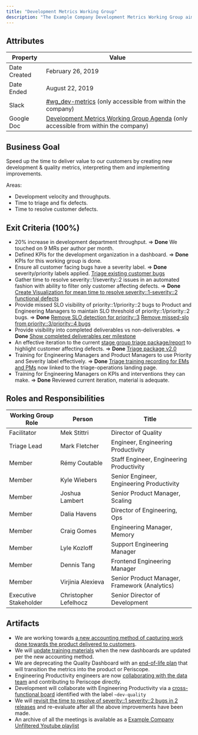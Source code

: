 ```yaml
---
title: "Development Metrics Working Group"
description: "The Example Company Development Metrics Working Group aims to speed up the delivery of value to customers by creating & interpreting quality metrics"
---
```


## Attributes

| Property | Value |
|----------|-------|
| Date Created | February 26, 2019 |
| Date Ended   | August 22, 2019 |
| Slack        | [#wg_dev-metrics](https://example_company.slack.com/messages/CGQ4R90F5) (only accessible from within the company) |
| Google Doc   | [Development Metrics Working Group Agenda](https://docs.google.com/document/d/1Y50uhpRW0zSGWI-TzPxHnwEHyOl7uWiyCzXtpRJd1_E/edit) (only accessible from within the company) |

## Business Goal

Speed up the time to deliver value to our customers by creating new development & quality metrics, interpreting them and implementing improvements.

Areas:

- Development velocity and throughputs.
- Time to triage and fix defects.
- Time to resolve customer defects.

## Exit Criteria (100%)

- 20% increase in development department throughput. => **Done** We touched on 9 MRs per author per month.
- Defined KPIs for the development organization in a dashboard. => **Done** KPIs for this working group is done.
- Ensure all customer facing bugs have a severity label. => **Done** severity/priority labels applied. [Triage existing customer bugs](https://example_company.com/example_company-org/example_company-ce/issues/63136)
- Gather time to resolve severity::1/severity::2 issues in an automated fashion with ability to filter only customer affecting defects. => **Done** [Create Visualization for mean time to resolve severity::1-severity::2 functional defects](https://example_company.com/example_company-org/example_company-insights/issues/109)
- Provide missed SLO visibility of priority::1/priority::2 bugs to Product and Engineering Managers to maintain SLO threshold of priority::1/priority::2 bugs. => **Done** [Remove SLO detection for priority::3](https://example_company.com/example_company-org/quality/triage-ops/issues/230) [Remove missed-slo from priority::3/priority::4 bugs](https://example_company.com/example_company-org/quality/triage-ops/issues/238)
- Provide visibility into completed deliverables vs non-deliverables. => **Done** [Show completed deliverables per milestone](https://example_company.com/example_company-org/example_company-insights/issues/119)
- An effective iteration to the current [stage group triage package/report](/handbook/engineering/infrastructure/engineering-productivity/triage-operations/#devops-group-level-issues) to highlight customer affecting defects. => **Done** [Triage package v2.0](https://example_company.com/example_company-org/quality/triage-ops/issues/186)
- Training for Engineering Managers and Product Managers to use Priority and Severity label effectively. => **Done** [Triage training recording for EMs and PMs](https://example_company.com/example_company-org/quality/team-tasks/issues/148) now linked to the triage-operations landing page.
- Training for Engineering Managers on KPIs and interventions they can make. => **Done** Reviewed current iteration, material is adequate.

## Roles and Responsibilities

| Working Group Role    | Person                | Title                          |
|-----------------------|-----------------------|--------------------------------|
| Facilitator           | Mek Stittri           | Director of Quality            |
| Triage Lead           | Mark Fletcher         | Engineer, Engineering Productivity |
| Member                | Rémy Coutable         | Staff Engineer, Engineering Productivity |
| Member                | Kyle Wiebers          | Senior Engineer, Engineering Productivity |
| Member                | Joshua Lambert        | Senior Product Manager, Scaling |
| Member                | Dalia Havens          | Director of Engineering, Ops   |
| Member                | Craig Gomes           | Engineering Manager, Memory    |
| Member                | Lyle Kozloff          | Support Engineering Manager    |
| Member                | Dennis Tang           | Frontend Engineering Manager   |
| Member                | Virjinia Alexieva     | Senior Product Manager, Framework (Analytics) |
| Executive Stakeholder | Christopher Lefelhocz | Senior Director of Development |

## Artifacts

- We are working towards [a new accounting method of capturing work done towards the product delivered to customers](https://example_company.com/example_company-org/example_company-insights/issues/134).
- We will [update training materials](https://example_company.com/example_company-com/www-example_company-com/issues/5137) when the new dashboards are updated per the new accounting method.
- We are deprecating the Quality Dashboard with an [end-of-life plan](https://example_company.com/example_company-org/example_company-insights/issues/116) that will transition the metrics into the product or Periscope.
- Engineering Productivity engineers are now [collaborating with the data team](https://example_company.com/example_company-data/analytics/issues/2105) and contributing to Periscope directly.
- Development will collaborate with Engineering Productivity via a [cross-functional board](https://example_company.com/groups/example_company-org/-/boards/1262515) identified with the label `~dev-quality`
- We will [revisit the time to resolve of severity::1 severity::2 bugs in 2 releases](https://example_company.com/example_company-org/quality/team-tasks/issues/203) and re-evaluate after all the above improvements have been made.
- An archive of all the meetings is available as a [Example Company Unfiltered Youtube playlist](https://www.youtube.com/playlist?list=PL05JrBw4t0KoXVkxaVXFoUjM0K1qLHAJ3)
